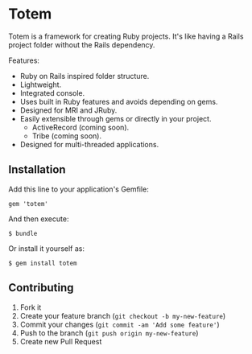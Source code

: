 # Totem

Totem is a framework for creating Ruby projects.
It's like having a Rails project folder without the Rails dependency.

Features:
- Ruby on Rails inspired folder structure.
- Lightweight.
- Integrated console.
- Uses built in Ruby features and avoids depending on gems.
- Designed for MRI and JRuby.
- Easily extensible through gems or directly in your project.
  - ActiveRecord (coming soon).
  - Tribe (coming soon).
- Designed for multi-threaded applications.

## Installation

Add this line to your application's Gemfile:

    gem 'totem'

And then execute:

    $ bundle

Or install it yourself as:

    $ gem install totem

## Contributing

1. Fork it
2. Create your feature branch (`git checkout -b my-new-feature`)
3. Commit your changes (`git commit -am 'Add some feature'`)
4. Push to the branch (`git push origin my-new-feature`)
5. Create new Pull Request
